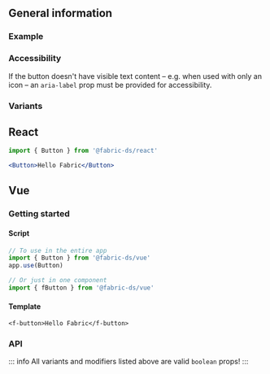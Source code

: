 <comp-head title="Button" />

## General information

### Example

<button-example></button-example>

### Accessibility

If the button doesn't have visible text content – e.g. when used with only an icon – an `aria-label` prop must be provided for accessibility.

### Variants

<api-table vue component="ButtonVariants" />

## React

```jsx
import { Button } from '@fabric-ds/react'

<Button>Hello Fabric</Button>
```

## Vue

### Getting started

#### Script

```js
// To use in the entire app
import { Button } from '@fabric-ds/vue'
app.use(Button)

// Or just in one component
import { fButton } from '@fabric-ds/vue'
```

#### Template

```vue-html
<f-button>Hello Fabric</f-button>
```

### API

::: info
All variants and modifiers listed above are valid `boolean` props!
:::

<api-table vue component="Button" />
